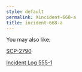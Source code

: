```yaml
---
style: default
permalink: Xincident-668-a
title: incident-668-a
---
```

You may also like:

[SCP-2790](http://scp-wiki.net/scp-2790)

[Incident Log 555-1](http://scp-wiki.net/incident-log-555-1)
